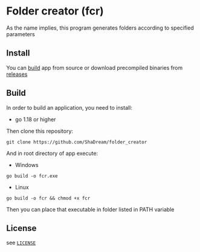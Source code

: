 # Folder creator (fcr)
As the name implies, this program generates folders according to specified parameters

## Install

You can [build](#Build) app from source or download precompiled binaries from [releases](https://github.com/ShaDream/folder_creator/releases)

## Build

In order to build an application, you need to install:
 - go 1.18 or higher

Then clone this repository:

`git clone https://github.com/ShaDream/folder_creator`

And in root directory of app execute:

 - Windows

`go build -o fcr.exe`

- Linux

`go build -o fcr && chmod +x fcr`

Then you can place that executable in folder listed in PATH variable

## License

see [`LICENSE`](https://github.com/ShaDream/folder_creator/blob/main/LICENSE)
